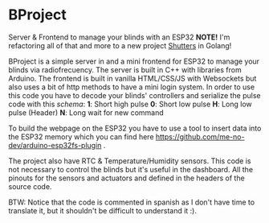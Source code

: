 # BProject
Server &amp; Frontend to manage your blinds with an ESP32
**NOTE!** I'm refactoring all of that and more to a new project [Shutters](https://github.com/Neoxelox/Shutters) in Golang!

BProject is a simple server in and a mini frontend for ESP32 to manage your blinds via radiofrecuency.
The server is built in C++ with libraries from Arduino. The frontend is built in vanilla HTML/CSS/JS with Websockets but also uses a bit of http methods to have a mini login system.
In order to use this code you have to decode your blinds' controllers and serialize the pulse code with this *schema*:
**1**: Short high pulse
**0**: Short low pulse
**H**: Long low pulse (Header)
**N**: Long wait for new command

To build the webpage on the ESP32 you have to use a tool to insert data into the ESP32 memory which you can find here https://github.com/me-no-dev/arduino-esp32fs-plugin .

The project also have RTC & Temperature/Humidity sensors. This code is not necessary to control the blinds but it's useful in the dashboard. All the pinouts for the sensors and actuators and defined in the headers of the source code.

BTW: Notice that the code is commented in spanish as I don't have time to translate it, but it shouldn't be difficult to understand it :).
